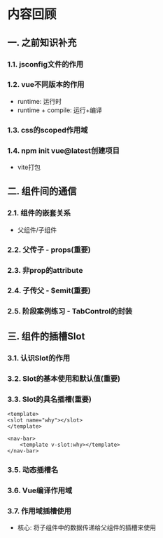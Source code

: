 # 内容回顾

## 一. 之前知识补充

### 1.1. jsconfig文件的作用





### 1.2. vue不同版本的作用

* runtime: 运行时
* runtime + compile: 运行+编译





### 1.3. css的scoped作用域





### 1.4. npm init vue@latest创建项目

* vite打包





## 二. 组件间的通信

### 2.1. 组件的嵌套关系

* 父组件/子组件





### 2.2. 父传子 - props(重要)





### 2.3. 非prop的attribute





### 2.4. 子传父 - $emit(重要)





### 2.5. 阶段案例练习 - TabControl的封装





## 三. 组件的插槽Slot

### 3.1. 认识Slot的作用





### 3.2. Slot的基本使用和默认值(重要)





### 3.3. Slot的具名插槽(重要)

```vue
<template>
<slot name="why"></slot>
</template>
```

```vue
<nav-bar>
    <template v-slot:why></template>
</nav-bar>
```



### 3.5. 动态插槽名





### 3.6. Vue编译作用域





### 3.7. 作用域插槽使用

* 核心: 将子组件中的数据传递给父组件的插槽来使用













